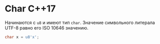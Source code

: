 # Char C++17 #

Начинаются с `u8` и имеют тип `char`. Значение символьного литерала UTF-8 равно его ISO 10646 значению.
```c++
char x = u8'x';
```